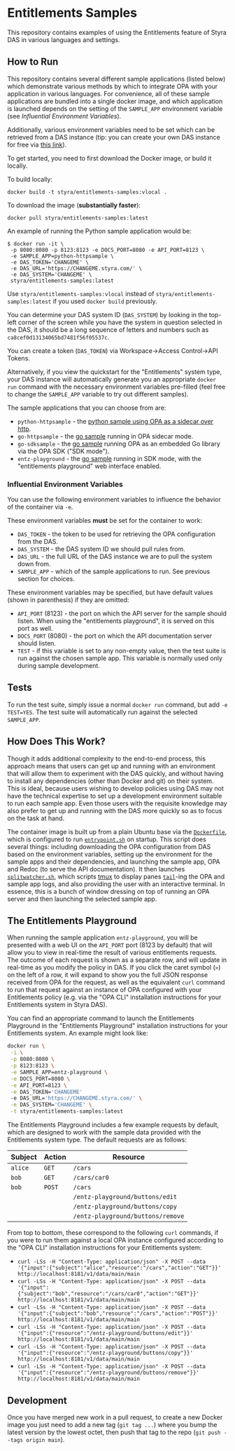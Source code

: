 # Entitlements Samples

This repository contains examples of using the Entitlements feature of Styra
DAS in various languages and settings.

## How to Run

This repository contains several different sample applications (listed below)
which demonstrate various methods by which to integrate OPA with your
application in various languages. For convenience, all of these sample
applications are bundled into a single docker image, and which application is
launched depends on the setting of the `SAMPLE_APP` environment variable (see
*Influential Environment Variables*).

Additionally, various environment variables need to be set which can be
retrieved from a DAS instance (tip: you can create your own DAS instance for
free via [this link](https://www.styra.com/das-free?hsLang=en)).

To get started, you need to first download the Docker image, or build it
locally.

To build locally:

```
docker build -t styra/entitlements-samples:vlocal .
```

To download the image (**substantially faster**):

```
docker pull styra/entitlements-samples:latest
```

An example of running the Python sample application would be:

```
$ docker run -it \
 -p 8080:8080 -p 8123:8123 -e DOCS_PORT=8080 -e API_PORT=8123 \
 -e SAMPLE_APP=python-httpsample \
 -e DAS_TOKEN='CHANGEME' \
 -e DAS_URL='https://CHANGEME.styra.com/' \
 -e DAS_SYSTEM='CHANGEME' \
 styra/entitlements-samples:latest
```

Use `styra/entitlements-samples:vlocal` instead of
`styra/entitlements-samples:latest` if you used `docker build`
previously.

You can determine your DAS system ID (`DAS_SYSTEM`) by looking in the top-left
corner of the screen while you have the system in question selected in the DAS,
it should be a long sequence of letters and numbers such as
`ca8cef0d13134065bd7481f56f05537c`.

You can create a token (`DAS_TOKEN`) via Workspace->Access Control->API Tokens.

Alternatively, if you view the quickstart for the "Entitlements" system type,
your DAS instance will automatically generate you an appropriate `docker run`
command with the necessary environment variables pre-filled (feel free to
change the `SAMPLE_APP` variable to try out different samples).

The sample applications that you can choose from are:

* `python-httpsample` - the [python sample using OPA as a sidecar over
  http](./python-httpsample).
* `go-httpsample` - the [go sample](./go-sample) running in OPA sidecar mode.
* `go-sdksample` - the [go sample](./go-sample) running OPA as an embedded Go
  library via the OPA SDK ("SDK mode").
* `entz-playground` - the [go sample](./go-sample) running in SDK mode, with
  the "entitlements playground" web interface enabled.

### Influential Environment Variables

You can use the following environment variables to influence the behavior of
the container via `-e`.

These environment variables **must** be set for the container to work:

* `DAS_TOKEN` - the token to be used for retrieving the OPA configuration from
  the DAS.
* `DAS_SYSTEM` - the DAS system ID we should pull rules from.
* `DAS_URL` - the full URL of the DAS instance we are to pull the system down
  from.
* `SAMPLE_APP` - which of the sample applications to run. See previous section
  for choices.

These environment variables may be specified, but have default values (shown in
parenthesis) if they are omitted:

* `API_PORT` (8123) - the port on which the API server for the sample should
  listen. When using the "entitlements playground", it is served on this port
  as well.
* `DOCS_PORT` (8080) - the port on which the API documentation server should
  listen.
* `TEST` - if this variable is set to any non-empty value, then the test suite
  is run against the chosen sample app. This variable is normally used only
  during sample development.

## Tests

To run the test suite, simply issue a normal `docker run` command, but add `-e
TEST=YES`. The test suite will automatically run against the selected
`SAMPLE_APP`.

## How Does This Work?

Though it adds additional complexity to the end-to-end process, this approach
means that users can get up and running with an environment that will allow
them to experiment with the DAS quickly, and without having to install any
dependencies (other than Docker and git) on their system. This is ideal,
because users wishing to develop policies using DAS may not have the technical
expertise to set up a development environment suitable to run each sample app.
Even those users with the requisite knowledge may also prefer to get up and
running with the DAS more quickly so as to focus on the task at hand.

The container image is built up from a plain Ubuntu base via the
[`Dockerfile`](./Dockerfile), which is configured to run
[`entrypoint.sh`](./entrypoint.sh) on startup. This script does several things:
including downloading the OPA configuration from DAS based on the environment
variables, setting up the environment for the sample apps and their
dependencies, and launching the sample app, OPA and Redoc (to serve the API
documentation). It then launches [`splitwatcher.sh`](./splitwatcher.sh), which
scripts [tmux](https://github.com/tmux/tmux/wiki) to display panes
[`tail`](https://linux.die.net/man/1/tail)-ing the OPA and sample app logs, and
also providing the user with an interactive terminal. In essence, this is a
bunch of window dressing on top of running an OPA server and then launching the
selected sample app.

## The Entitlements Playground

When running the sample application `entz-playground`, you will be presented
with a web UI on the `API_PORT` port (8123 by default) that will allow you to
view in real-time the result of various entitlements requests. The outcome of
each request is shown as a separate row, and will update in real-time as you
modify the policy in DAS. If you click the caret symbol (`>`) on the left of a
row, it will expand to show you the full JSON response received from OPA for
the request, as well as the equivalent `curl` command to run that request
against an instance of OPA configured with your Entitlements policy (e.g. via
the "OPA CLI" installation instructions for your Entitlements system in Styra
DAS).

You can find an appropriate command to launch the Entitlements Playground in
the "Entitlements Playground" installation instructions for your Entitlements
system. An example might look like:

```sh
docker run \
 -i \
 -p 8080:8080 \
 -p 8123:8123 \
 -e SAMPLE_APP=entz-playground \
 -e DOCS_PORT=8080 \
 -e API_PORT=8123 \
 -e DAS_TOKEN='CHANGEME'
 -e DAS_URL='https://CHANGEME.styra.com/' \
 -e DAS_SYSTEM='CHANGEME' \
 -t styra/entitlements-samples:latest
```

The Entitlements Playground includes a few example requests by default, which
are designed to work with the sample data provided with the Entitlements system
type. The default requests are as follows:

| Subject | Action | Resource                          |
|---------|--------|-----------------------------------|
| `alice` | `GET`  | `/cars`                           |
| `bob`   | `GET`  | `/cars/car0`                      |
| `bob`   | `POST` | `/cars`                           |
|         |        | `/entz-playground/buttons/edit`   |
|         |        | `/entz-playground/buttons/copy`   |
|         |        | `/entz-playground/buttons/remove` |

From top to bottom, these correspond to the following `curl` commands, if you
were to run them against a local OPA instance configured according to the "OPA
CLI" installation instructions for your Entitlements system:

* `curl -LSs -H "Content-Type: application/json" -X POST --data '{"input":{"subject":"alice","resource":"/cars","action":"GET"}}' http://localhost:8181/v1/data/main/main`
* `curl -LSs -H "Content-Type: application/json" -X POST --data '{"input":{"subject":"bob","resource":"/cars/car0","action":"GET"}}' http://localhost:8181/v1/data/main/main`
* `curl -LSs -H "Content-Type: application/json" -X POST --data '{"input":{"subject":"bob","resource":"/cars","action":"POST"}}' http://localhost:8181/v1/data/main/main`
* `curl -LSs -H "Content-Type: application/json" -X POST --data '{"input":{"resource":"/entz-playground/buttons/edit"}}' http://localhost:8181/v1/data/main/main`
* `curl -LSs -H "Content-Type: application/json" -X POST --data '{"input":{"resource":"/entz-playground/buttons/copy"}}' http://localhost:8181/v1/data/main/main`
* `curl -LSs -H "Content-Type: application/json" -X POST --data '{"input":{"resource":"/entz-playground/buttons/remove"}}' http://localhost:8181/v1/data/main/main`

## Development

Once you have merged new work in a pull request, to create a new Docker image you just need to
add a new tag (`git tag ...`) where you bump the latest version by the lowest octet,
then push that tag to the repo (`git push --tags origin main`).
